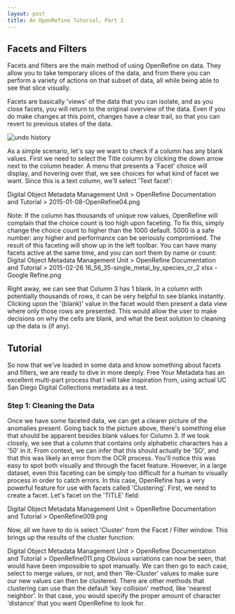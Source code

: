 ```yaml
---
layout: post
title: An OpenRefine Tutorial, Part 2
---
```


## Facets and Filters
Facets and filters are the main method of using OpenRefine on data. They allow you to take temporary slices of the data, and from there you can perform a variety of actions on that subset of data, all while being able to see that slice visually.

Facets are basically 'views' of the data that you can isolate, and as you close facets, you will return to the original overview of the data. Even if you do make changes at this point, changes have a clear trail, so that you can revert to previous states of the data.  

![undo history](http://pushthings4ward.com/img/2013/02/google_refine_doppelte_zeilen_loeschen_07.png)

As a simple scenario, let's say we want to check if a column has any blank values. First we need to select the Title column by clicking the down arrow next to the column header. A menu that presents a 'Facet' choice will display, and hovering over that, we see choices for what kind of facet we want. Since this is a text column, we'll select 'Text facet':

Digital Object Metadata Management Unit > OpenRefine Documentation and Tutorial > 2015-01-08-OpenRefine04.png

Note: If the column has thousands of unique row values, OpenRefine will complain that the choice count is too high upon faceting. To fix this, simply change the choice count to higher than the 1000 default. 5000 is a safe number: any higher and performance can be seriously compromised.
The result of this faceting will show up in the left toolbar. You can have many facets active at the same time, and you can sort them by name or count:
Digital Object Metadata Management Unit > OpenRefine Documentation and Tutorial > 2015-02-26 16_56_35-single_metal_by_species_cr_2 xlsx - Google Refine.png

Right away, we can see that Column 3 has 1 blank. In a column with potentially thousands of rows, it can be very helpful to see blanks instantly. Clicking upon the '(blank)' value in the facet would then present a data view where only those rows are presented. This would allow the user to make decisions on why the cells are blank, and what the best solution to cleaning up the data is (if any).

## Tutorial
So now that we've loaded in some data and know something about facets and filters, we are ready to dive in more deeply. Free Your Metadata has an excellent multi-part process that I will take inspiration from, using actual UC San Diego Digital Collections metadata as a test.

### Step 1: Cleaning the Data
Once we have some faceted data, we can get a clearer picture of the anomalies present.
Going back to the picture above, there's something else that should be apparent besides blank values for Column 3. If we look closely, we see that a column that contains only alphabetic characters has a '50' in it. From context, we can infer that this should actually be 'SO', and that this was likely an error from the OCR process. You'll notice this was easy to spot both visually and through the facet feature.
However, in a large dataset, even this faceting can be simply too difficult for a human to visually process in order to catch errors. In this case, OpenRefine has a very powerful feature for use with facets called 'Clustering'.
First, we need to create a facet. Let's facet on the 'TITLE' field:

Digital Object Metadata Management Unit > OpenRefine Documentation and Tutorial > OpenRefine009.png

Now, all we have to do is select 'Cluster' from the Facet / Filter window. This brings up the results of the cluster function:

Digital Object Metadata Management Unit > OpenRefine Documentation and Tutorial > OpenRefine011.png
Obvious variations can now be seen, that would have been impossible to spot manually. We can then go to each case, select to merge values, or not, and then 'Re-Cluster' values to make sure our new values can then be clustered.
There are other methods that clustering can use than the default 'key collision' method, like 'nearest neighbor'. In that case, you would specify the proper amount of character 'distance' that you want OpenRefine to look for.
